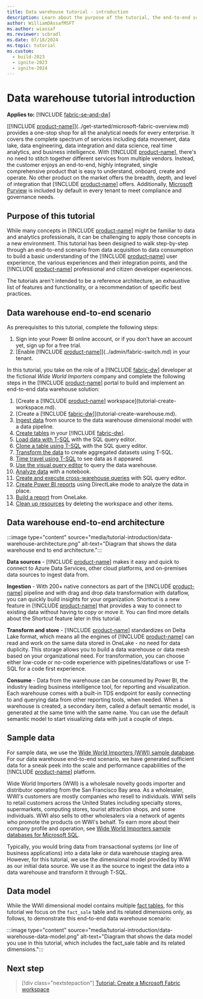 ```yaml
---
title: Data warehouse tutorial - introduction
description: Learn about the purpose of the tutorial, the end-to-end scenario and architecture, the sample data, and the data model.
author: WilliamDAssafMSFT
ms.author: wiassaf
ms.reviewer: scbradl
ms.date: 07/18/2024
ms.topic: tutorial
ms.custom:
  - build-2023
  - ignite-2023
  - ignite-2024
---
```


# Data warehouse tutorial introduction

**Applies to:** [!INCLUDE [fabric-se-and-dw](includes/applies-to-version/fabric-se-and-dw.md)]

[[!INCLUDE [product-name](../includes/product-name.md)]](../get-started/microsoft-fabric-overview.md) provides a one-stop shop for all the analytical needs for every enterprise. It covers the complete spectrum of services including data movement, data lake, data engineering, data integration and data science, real time analytics, and business intelligence. With [!INCLUDE [product-name](../includes/product-name.md)], there's no need to stitch together different services from multiple vendors. Instead, the customer enjoys an end-to-end, highly integrated, single comprehensive product that is easy to understand, onboard, create and operate. No other product on the market offers the breadth, depth, and level of integration that [!INCLUDE [product-name](../includes/product-name.md)] offers. Additionally, [Microsoft Purview](../governance/microsoft-purview-fabric.md) is included by default in every tenant to meet compliance and governance needs.

## Purpose of this tutorial

While many concepts in [!INCLUDE [product-name](../includes/product-name.md)] might be familiar to data and analytics professionals, it can be challenging to apply those concepts in a new environment. This tutorial has been designed to walk step-by-step through an end-to-end scenario from data acquisition to data consumption to build a basic understanding of the [!INCLUDE [product-name](../includes/product-name.md)] user experience, the various experiences and their integration points, and the [!INCLUDE [product-name](../includes/product-name.md)] professional and citizen developer experiences.

The tutorials aren't intended to be a reference architecture, an exhaustive list of features and functionality, or a recommendation of specific best practices.

## Data warehouse end-to-end scenario

As prerequisites to this tutorial, complete the following steps:

1. Sign into your Power BI online account, or if you don't have an account yet, sign up for a free trial.
1. [Enable [!INCLUDE [product-name](../includes/product-name.md)]](../admin/fabric-switch.md) in your tenant.

In this tutorial, you take on the role of a [!INCLUDE [fabric-dw](includes/fabric-dw.md)] developer at the fictional *Wide World Importers* company and complete the following steps in the [!INCLUDE [product-name](../includes/product-name.md)] portal to build and implement an end-to-end data warehouse solution:

1. [Create a [!INCLUDE [product-name](../includes/product-name.md)] workspace](tutorial-create-workspace.md).
1. [Create a [!INCLUDE [fabric-dw](includes/fabric-dw.md)]](tutorial-create-warehouse.md).
1. [Ingest data](tutorial-ingest-data.md) from source to the data warehouse dimensional model with a data pipeline.
1. [Create tables](tutorial-create-tables.md) in your [!INCLUDE [fabric-dw](includes/fabric-dw.md)].
1. [Load data with T-SQL](tutorial-load-data.md) with the SQL query editor.
1. [Clone a table using T-SQL](tutorial-clone-table.md) with the SQL query editor.
1. [Transform the data](tutorial-transform-data.md) to create aggregated datasets using T-SQL.
1. [Time travel using T-SQL](tutorial-time-travel.md) to see data as it appeared.
1. [Use the visual query editor](tutorial-visual-query.md) to query the data warehouse.
1. [Analyze data](tutorial-analyze-data-notebook.md) with a notebook.
1. [Create and execute cross-warehouse queries](tutorial-sql-cross-warehouse-query-editor.md) with SQL query editor.
1. [Create Power BI reports](tutorial-power-bi-report.md) using DirectLake mode to analyze the data in place.
1. [Build a report](tutorial-build-report-onelake-data-hub.md) from OneLake.
1. [Clean up resources](tutorial-clean-up.md) by deleting the workspace and other items.

## Data warehouse end-to-end architecture

:::image type="content" source="media/tutorial-introduction/data-warehouse-architecture.png" alt-text="Diagram that shows the data warehouse end to end architecture.":::

**Data sources** - [!INCLUDE [product-name](../includes/product-name.md)] makes it easy and quick to connect to Azure Data Services, other cloud platforms, and on-premises data sources to ingest data from.

**Ingestion** - With 200+ native connectors as part of the [!INCLUDE [product-name](../includes/product-name.md)] pipeline and with drag and drop data transformation with dataflow, you can quickly build insights for your organization. Shortcut is a new feature in [!INCLUDE [product-name](../includes/product-name.md)] that provides a way to connect to existing data without having to copy or move it. You can find more details about the Shortcut feature later in this tutorial.

**Transform and store** - [!INCLUDE [product-name](../includes/product-name.md)] standardizes on Delta Lake format, which means all the engines of [!INCLUDE [product-name](../includes/product-name.md)] can read and work on the same data stored in OneLake - no need for data duplicity. This storage allows you to build a data warehouse or data mesh based on your organizational need. For transformation, you can choose either low-code or no-code experience with pipelines/dataflows or use T-SQL for a code first experience.

**Consume** - Data from the warehouse can be consumed by Power BI, the industry leading business intelligence tool, for reporting and visualization. Each warehouse comes with a built-in TDS endpoint for easily connecting to and querying data from other reporting tools, when needed. When a warehouse is created, a secondary item, called a default semantic model, is generated at the same time with the same name. You can use the default semantic model to start visualizing data with just a couple of steps.

## Sample data

For sample data, we use the [Wide World Importers (WWI) sample database](/sql/samples/wide-world-importers-what-is?view=sql-server-ver16&preserve-view=true). For our data warehouse end-to-end scenario, we have generated sufficient data for a sneak peek into the scale and performance capabilities of the [!INCLUDE [product-name](../includes/product-name.md)] platform.

Wide World Importers (WWI) is a wholesale novelty goods importer and distributor operating from the San Francisco Bay area. As a wholesaler, WWI's customers are mostly companies who resell to individuals. WWI sells to retail customers across the United States including specialty stores, supermarkets, computing stores, tourist attraction shops, and some individuals. WWI also sells to other wholesalers via a network of agents who promote the products on WWI's behalf. To earn more about their company profile and operation, see [Wide World Importers sample databases for Microsoft SQL](/sql/samples/wide-world-importers-what-is?view=sql-server-ver16&preserve-view=true).

Typically, you would bring data from transactional systems (or line of business applications) into a data lake or data warehouse staging area. However, for this tutorial, we use the dimensional model provided by WWI as our initial data source. We use it as the source to ingest the data into a data warehouse and transform it through T-SQL.

## Data model

While the WWI dimensional model contains multiple [fact tables](dimensional-modeling-fact-tables.md), for this tutorial we focus on the `fact_sale` table and its related dimensions only, as follows, to demonstrate this end-to-end data warehouse scenario:

:::image type="content" source="media/tutorial-introduction/data-warehouse-data-model.png" alt-text="Diagram that shows the data model you use in this tutorial, which includes the fact_sale table and its related dimensions.":::

## Next step

> [!div class="nextstepaction"]
> [Tutorial: Create a Microsoft Fabric workspace](tutorial-create-workspace.md)

